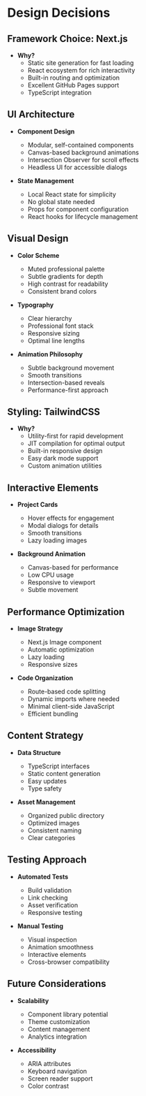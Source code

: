 # Design Decisions

## Framework Choice: Next.js
- **Why?** 
  - Static site generation for fast loading
  - React ecosystem for rich interactivity
  - Built-in routing and optimization
  - Excellent GitHub Pages support
  - TypeScript integration

## UI Architecture
- **Component Design**
  - Modular, self-contained components
  - Canvas-based background animations
  - Intersection Observer for scroll effects
  - Headless UI for accessible dialogs

- **State Management**
  - Local React state for simplicity
  - No global state needed
  - Props for component configuration
  - React hooks for lifecycle management

## Visual Design
- **Color Scheme**
  - Muted professional palette
  - Subtle gradients for depth
  - High contrast for readability
  - Consistent brand colors

- **Typography**
  - Clear hierarchy
  - Professional font stack
  - Responsive sizing
  - Optimal line lengths

- **Animation Philosophy**
  - Subtle background movement
  - Smooth transitions
  - Intersection-based reveals
  - Performance-first approach

## Styling: TailwindCSS
- **Why?**
  - Utility-first for rapid development
  - JIT compilation for optimal output
  - Built-in responsive design
  - Easy dark mode support
  - Custom animation utilities

## Interactive Elements
- **Project Cards**
  - Hover effects for engagement
  - Modal dialogs for details
  - Smooth transitions
  - Lazy loading images

- **Background Animation**
  - Canvas-based for performance
  - Low CPU usage
  - Responsive to viewport
  - Subtle movement

## Performance Optimization
- **Image Strategy**
  - Next.js Image component
  - Automatic optimization
  - Lazy loading
  - Responsive sizes

- **Code Organization**
  - Route-based code splitting
  - Dynamic imports where needed
  - Minimal client-side JavaScript
  - Efficient bundling

## Content Strategy
- **Data Structure**
  - TypeScript interfaces
  - Static content generation
  - Easy updates
  - Type safety

- **Asset Management**
  - Organized public directory
  - Optimized images
  - Consistent naming
  - Clear categories

## Testing Approach
- **Automated Tests**
  - Build validation
  - Link checking
  - Asset verification
  - Responsive testing

- **Manual Testing**
  - Visual inspection
  - Animation smoothness
  - Interactive elements
  - Cross-browser compatibility

## Future Considerations
- **Scalability**
  - Component library potential
  - Theme customization
  - Content management
  - Analytics integration

- **Accessibility**
  - ARIA attributes
  - Keyboard navigation
  - Screen reader support
  - Color contrast